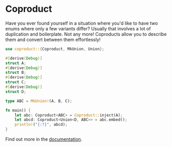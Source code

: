 # Coproduct

Have you ever found yourself in a situation where you'd like to have two enums
where only a few variants differ? Usually that involves a lot of duplication
and boilerplate. Not any more! Coproducts allow you to describe them and
convert between them effortlessly!

```Rust
use coproduct::{Coproduct, MkUnion, Union};

#[derive(Debug)]
struct A;
#[derive(Debug)]
struct B;
#[derive(Debug)]
struct C;
#[derive(Debug)]
struct D;

type ABC = MkUnion!(A, B, C);

fn main() {
    let abc: Coproduct<ABC> = Coproduct::inject(A);
    let abcd: Coproduct<Union<D, ABC>> = abc.embed();
    println!("{:?}", abcd);
}
```

Find out more in the [documentation](https://docs.rs/coproduct).
